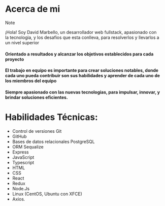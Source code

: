 # Acerca de mi
>[!NOTE]
>¡Hola! Soy David Marbello, un desarrollador web fullstack, apasionado con la tecnologia, y los desafios que esta conlleva, para resolverlos y llevarlos a un nivel superior
#### Orientado a resultados y alcanzar los objetivos establecidos para cada proyecto

#### El trabajo en equipo es importante para crear soluciones notables, donde cada uno pueda contribuir son sus habilidades y aprender de cada uno de los miembros del equipo

#### Siempre apasionado con las nuevas tecnologias, para impulsar, innovar, y brindar soluciones eficientes.


# Habilidades Técnicas: 
#### 
* Control de versiones Git
* GitHub
* Bases de datos relacionales PostgreSQL
* ORM Sequalize
* Express
* JavaScript
* Typescript
* HTML
* CSS
* React
* Redux
* Node.Js
* Linux (CentOS, Ubuntu con XFCE)
* Axios.


